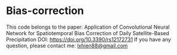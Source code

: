 # Bias-correction
This code belongs to the paper: Application of Convolutional Neural Network for Spatiotemporal Bias Correction of Daily Satellite-Based Precipitation
DOI: https://doi.org/10.3390/rs12172731
If you have any question, please contact me: lxhien88@gmail.com
